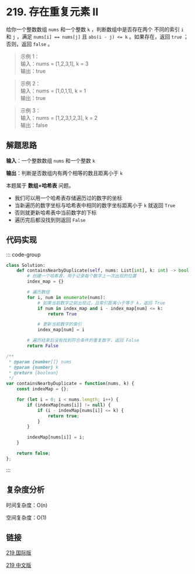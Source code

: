 # 219. 存在重复元素 II <Badge type="tip" text="Easy" />

给你一个整数数组 `nums` 和一个整数 `k` ，判断数组中是否存在两个 不同的索引 `i` 和 `j` ，满足 `nums[i] == nums[j]` 且 `abs(i - j) <= k` 。如果存在，返回 `true` ；否则，返回 `false` 。

>示例 1：  
输入：nums = [1,2,3,1], k = 3   
输出：true

>示例 2：  
输入：nums = [1,0,1,1], k = 1   
输出：true

>示例 3：  
输入：nums = [1,2,3,1,2,3], k = 2   
输出：false

## 解题思路

**输入**：一个整数数组 `nums` 和一个整数 `k`

**输出**：判断是否数组内有两个相等的数且距离小于 `k`

本题属于 **数组+哈希表** 问题。

- 我们可以用一个哈希表存储遍历过的数字的坐标
- 当新遍历的数字坐标与哈希表中相同的数字坐标距离小于 `k` 就返回 `True`
- 否则就更新哈希表中当前数字的下标
- 遍历完后都没找到则返回 `False`

## 代码实现

::: code-group

```python
class Solution:
    def containsNearbyDuplicate(self, nums: List[int], k: int) -> bool:
        # 创建一个哈希表，用于记录每个数字上一次出现的位置
        index_map = {}

        # 遍历数组
        for i, num in enumerate(nums):
            # 如果当前数字之前出现过，且索引距离小于等于 k，返回 True
            if num in index_map and i - index_map[num] <= k:
                return True

            # 更新当前数字的索引
            index_map[num] = i

        # 遍历结束后没有找到符合条件的重复数字，返回 False
        return False
```

```javascript
/**
 * @param {number[]} nums
 * @param {number} k
 * @return {boolean}
 */
var containsNearbyDuplicate = function(nums, k) {
    const indexMap = {};

    for (let i = 0; i < nums.length; i++) {
        if (indexMap[nums[i]] != null) {
            if (i - indexMap[nums[i]] <= k) {
                return true;
            }
        }

        indexMap[nums[i]] = i;
    }

    return false;
};
```

:::

## 复杂度分析

时间复杂度：O(n)

空间复杂度：O(1)

## 链接

[219 国际版](https://leetcode.com/problems/contains-duplicate-ii/description/)

[219 中文版](https://leetcode.cn/problems/contains-duplicate-ii/description/)
